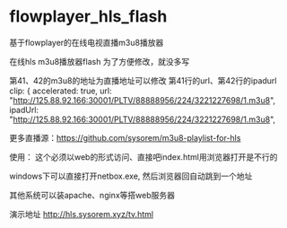 # flowplayer_hls_flash

基于flowplayer的在线电视直播m3u8播放器

在线hls  m3u8播放器flash
为了方便修改，就没多写



第41、42的m3u8的地址为直播地址可以修改
第41行的url、第42行的ipadurl
clip: {
	accelerated: true,
	url: "http://125.88.92.166:30001/PLTV/88888956/224/3221227698/1.m3u8",
    ipadUrl: "http://125.88.92.166:30001/PLTV/88888956/224/3221227698/1.m3u8",

更多直播源：https://github.com/sysorem/m3u8-playlist-for-hls



使用：
这个必须以web的形式访问、直接吧index.html用浏览器打开是不行的

windows下可以直接打开netbox.exe, 然后浏览器回自动跳到一个地址

其他系统可以装apache、nginx等搭web服务器

演示地址 http://hls.sysorem.xyz/tv.html